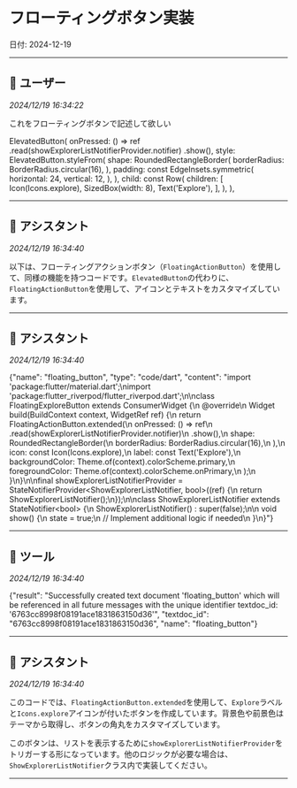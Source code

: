 # フローティングボタン実装

日付: 2024-12-19

---

## 👤 ユーザー
*2024/12/19 16:34:22*

これをフローティングボタンで記述して欲しい

ElevatedButton(
                    onPressed: () =&gt; ref
                        .read(showExplorerListNotifierProvider.notifier)
                        .show(),
                    style: ElevatedButton.styleFrom(
                      shape: RoundedRectangleBorder(
                        borderRadius: BorderRadius.circular(16),
                      ),
                      padding: const EdgeInsets.symmetric(
                        horizontal: 24,
                        vertical: 12,
                      ),
                    ),
                    child: const Row(
                      children: [
                        Icon(Icons.explore),
                        SizedBox(width: 8),
                        Text('Explore'),
                      ],
                    ),
                  ),

---

## 🤖 アシスタント
*2024/12/19 16:34:40*

以下は、フローティングアクションボタン（`FloatingActionButton`）を使用して、同様の機能を持つコードです。`ElevatedButton`の代わりに、`FloatingActionButton`を使用して、アイコンとテキストをカスタマイズしています。

---

## 🤖 アシスタント
*2024/12/19 16:34:40*

{"name": "floating_button", "type": "code/dart", "content": "import 'package:flutter/material.dart';\nimport 'package:flutter_riverpod/flutter_riverpod.dart';\n\nclass FloatingExploreButton extends ConsumerWidget {\n  @override\n  Widget build(BuildContext context, WidgetRef ref) {\n    return FloatingActionButton.extended(\n      onPressed: () =&gt; ref\n          .read(showExplorerListNotifierProvider.notifier)\n          .show(),\n      shape: RoundedRectangleBorder(\n        borderRadius: BorderRadius.circular(16),\n      ),\n      icon: const Icon(Icons.explore),\n      label: const Text('Explore'),\n      backgroundColor: Theme.of(context).colorScheme.primary,\n      foregroundColor: Theme.of(context).colorScheme.onPrimary,\n    );\n  }\n}\n\nfinal showExplorerListNotifierProvider = StateNotifierProvider&lt;ShowExplorerListNotifier, bool&gt;((ref) {\n  return ShowExplorerListNotifier();\n});\n\nclass ShowExplorerListNotifier extends StateNotifier&lt;bool&gt; {\n  ShowExplorerListNotifier() : super(false);\n\n  void show() {\n    state = true;\n    // Implement additional logic if needed\n  }\n}"}

---

## 🔧 ツール
*2024/12/19 16:34:40*

{"result": "Successfully created text document 'floating_button' which will be referenced in all future messages with the unique identifier textdoc_id: '6763cc8998f08191ace1831863150d36'", "textdoc_id": "6763cc8998f08191ace1831863150d36", "name": "floating_button"}

---

## 🤖 アシスタント
*2024/12/19 16:34:40*

このコードでは、`FloatingActionButton.extended`を使用して、`Explore`ラベルと`Icons.explore`アイコンが付いたボタンを作成しています。背景色や前景色はテーマから取得し、ボタンの角丸をカスタマイズしています。

このボタンは、リストを表示するために`showExplorerListNotifierProvider`をトリガーする形になっています。他のロジックが必要な場合は、`ShowExplorerListNotifier`クラス内で実装してください。

---

